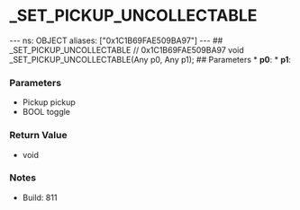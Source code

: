 # _SET_PICKUP_UNCOLLECTABLE

--- ns: OBJECT aliases: ["0x1C1B69FAE509BA97"] --- ## _SET_PICKUP_UNCOLLECTABLE  // 0x1C1B69FAE509BA97 void _SET_PICKUP_UNCOLLECTABLE(Any p0, Any p1);  ## Parameters * **p0**: * **p1**:

### Parameters
* Pickup pickup
* BOOL toggle

### Return Value
* void

### Notes
* Build: 811

